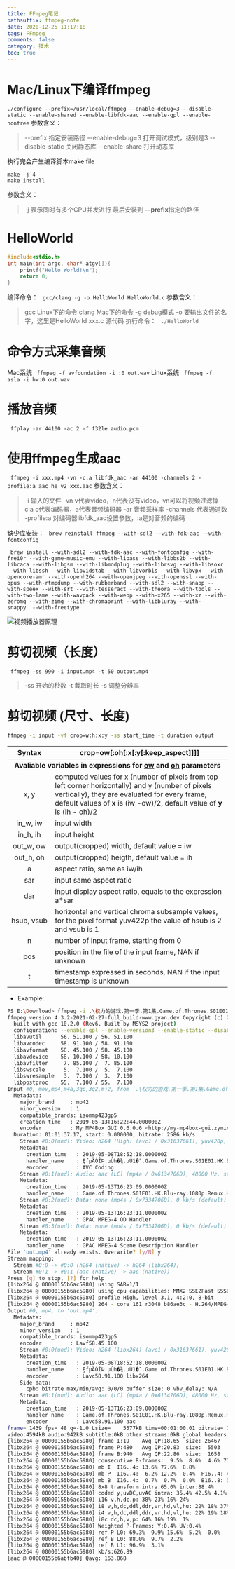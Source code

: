 ```yaml
---
title: FFmpeg笔记
pathsuffix: ffmpeg-note
date: 2020-12-25 11:17:18
tags: FFmpeg
comments: false
category: 技术
toc: true
---
```

# Mac/Linux下编译ffmpeg

`./configure --prefix=/usr/local/ffmpeg --enable-debug=3 --disable-static --enable-shared --enable-libfdk-aac --enable-gpl --enable-nonfree`
参数含义：

>  --prefix 指定安装路径
>  --enable-debug=3 打开调试模式，级别是3
>  --disable-static 关闭静态库
>  --enable-share 打开动态库

执行完会产生编译脚本make file

```
make -j 4
make install
```

参数含义：

> -j 表示同时有多个CPU并发进行
> 最后安装到 **--prefix**指定的路径


# HelloWorld

```c
#include<stdio.h>
int main(int argc, char* atgv[]){
    printf("Hello World!\n");
    return 0;
}
```

编译命令：
` gcc/clang -g -o HelloWorld HelloWorld.c`
参数含义：

> gcc Linux下的命令
> clang Mac下的命令
> -g debug模式
> -o 要输出文件的名字，这里是HelloWorld
> xxx.c 源代码
> 执行命令：
> ` ./HelloWorld`

# 命令方式采集音频

Mac系统
` ffmpeg -f avfoundation -i :0 out.wav`
Linux系统
` ffmpeg -f asla -i hw:0 out.wav`

# 播放音频

` ffplay -ar 44100 -ac 2 -f f32le audio.pcm`

# 使用ffmpeg生成aac

` ffmpeg -i xxx.mp4 -vn -c:a libfdk_aac -ar 44100 -channels 2 -profile:a aac_he_v2 xxx.aac`
参数含义：

> -i 输入的文件
> -vn v代表video，n代表没有video，vn可以将视频过滤掉
> -c:a c代表编码器，a代表音频编码器
> -ar 音频采样率
> -channels 代表通道数
> -profile:a 对编码器libfdk_aac设置参数，:a是对音频的编码

缺少库安装：
` brew reinstall ffmpeg --with-sdl2 --with-fdk-aac --with-fontconfig`

` brew install --with-sdl2 --with-fdk-aac --with-fontconfig --with-frei0r --with-game-music-emu --with-libass --with-libbs2b --with-libcaca --with-libgsm --with-libmodplug --with-librsvg --with-libsoxr --with-libssh --with-libvidstab --with-libvorbis --with-libvpx --with-opencore-amr --with-openh264 --with-openjpeg --with-openssl --with-opus --with-rtmpdump --with-rubberband --with-sdl2 --with-snapp --with-speex --with-srt --with-tesseract --with-theora --with-tools --with-two-lame --with-wavpack --with-webp --with-x265 --with-xz --with-zeromq --with-zimg --with-chromaprint --with-libbluray --with-snappy  --with-freetype`

![视频播放器原理](视频播放器原理.png)


# 剪切视频（长度）

` ffmpeg -ss 990 -i input.mp4 -t 50 output.mp4`

> -ss 开始的秒数
> -t 截取时长
> -s 调整分辨率

# 剪切视频 (尺寸、长度)

```sh
ffmpeg -i input -vf crop=w:h:x:y -ss start_time -t duration output
```

<table>
    <tr>
        <th align="center" width="20%">Syntax</th>
        <th align="center">crop=ow[:oh[:x[:y[:keep_aspect]]]]</th> 
    </tr >
    <tr>
        <th colspan="2" align="center">Avaliable variables in expressions for <u>ow</u> and <u>oh</u> parameters</th>
    </tr>
    <tr>
        <td align="center">x, y</td>
        <td>computed values for x (number of pixels from top left corner horizontally) and y (number of pixels vertically), they are evaluated for every frame, default values of <b>x</b> is (iw -ow)/2, default value of <b>y</b> is (ih - oh)/2</td>
    </tr>
    <tr>
        <td align="center">in_w, iw</td>
        <td>input width</td>
    </tr>
    <tr>
        <td align="center">in_h, ih</td>
        <td>input height</td>
    </tr>
    <tr>
        <td align="center">out_w, ow</td>
        <td>output(cropped) width, default value = iw</td>
    </tr>
    <tr>
        <td align="center">out_h, oh</td>
        <td>output(cropped) heigth, default value = ih</td>
    </tr>
    <tr>
        <td align="center">a</td>
        <td>aspect ratio, same as iw/ih</td>
    </tr>
    <tr>
        <td align="center">sar</td>
        <td>input same aspect ratio</td>
    </tr>
    <tr>
        <td align="center">dar</td>
        <td>input display aspect ratio, equals to the expression a*sar</td>
    </tr>
    <tr>
        <td align="center">hsub, vsub</td>
        <td>horizontal and vertical chroma subsample values, for the pixel format yuv422p the value of hsub is 2 and vsub is 1</td>
    </tr>
    <tr>
        <td align="center">n</td>
        <td>number of input frame, starting from 0</td>
    </tr>
    <tr>
        <td align="center">pos</td>
        <td>position in the file of the input frame, NAN if unknown</td>
    </tr>
    <tr>
        <td align="center">t</td>
        <td>timestamp expressed in seconds, NAN if the input timestamp is unknown</td>
    </tr>
</table>

+ Example:

```sh
PS E:\Download> ffmpeg -i .\权力的游戏.第一季.第1集.Game.of.Thrones.S01E01.HK.BD-1080p.X264.AAC.CHS.ENG-UUMp4.mp4 -vf crop=600:800:iw/6:ih/6 -ss 300 -t 60 out.mp4
ffmpeg version 4.3.2-2021-02-27-full_build-www.gyan.dev Copyright (c) 2000-2021 the FFmpeg developers
  built with gcc 10.2.0 (Rev6, Built by MSYS2 project)
  configuration: --enable-gpl --enable-version3 --enable-static --disable-w32threads --disable-autodetect --enable-fontconfig --enable-iconv --enable-gnutls --enable-libxml2 --enable-gmp --enable-lzma --enable-libsnappy --enable-zlib --enable-libsrt --enable-libssh --enable-libzmq --enable-avisynth --enable-libbluray --enable-libcaca --enable-sdl2 --enable-libdav1d --enable-libzvbi --enable-librav1e --enable-libwebp --enable-libx264 --enable-libx265 --enable-libxvid --enable-libaom --enable-libopenjpeg --enable-libvpx --enable-libass --enable-frei0r --enable-libfreetype --enable-libfribidi --enable-libvidstab --enable-libvmaf --enable-libzimg --enable-amf --enable-cuda-llvm --enable-cuvid --enable-ffnvcodec --enable-nvdec --enable-nvenc --enable-d3d11va --enable-dxva2 --enable-libmfx --enable-libcdio --enable-libgme --enable-libmodplug --enable-libopenmpt --enable-libopencore-amrwb --enable-libmp3lame --enable-libshine --enable-libtheora --enable-libtwolame --enable-libvo-amrwbenc --enable-libilbc --enable-libgsm --enable-libopencore-amrnb --enable-libopus --enable-libspeex --enable-libvorbis --enable-ladspa --enable-libbs2b --enable-libflite --enable-libmysofa --enable-librubberband --enable-libsoxr --enable-chromaprint
  libavutil      56. 51.100 / 56. 51.100
  libavcodec     58. 91.100 / 58. 91.100
  libavformat    58. 45.100 / 58. 45.100
  libavdevice    58. 10.100 / 58. 10.100
  libavfilter     7. 85.100 /  7. 85.100
  libswscale      5.  7.100 /  5.  7.100
  libswresample   3.  7.100 /  3.  7.100
  libpostproc    55.  7.100 / 55.  7.100
Input #0, mov,mp4,m4a,3gp,3g2,mj2, from '.\权力的游戏.第一季.第1集.Game.of.Thrones.S01E01.HK.BD-1080p.X264.AAC.CHS.ENG-UUMp4.mp4':
  Metadata:
    major_brand     : mp42
    minor_version   : 1
    compatible_brands: isommp423gp5
    creation_time   : 2019-05-13T16:22:44.000000Z
    encoder         : My MP4Box GUI 0.6.0.6 <http://my-mp4box-gui.zymichost.com>
  Duration: 01:01:37.17, start: 0.000000, bitrate: 2586 kb/s
    Stream #0:0(und): Video: h264 (High) (avc1 / 0x31637661), yuv420p, 1920x1080 [SAR 1:1 DAR 16:9], 2485 kb/s, 23.98 fps, 23.98 tbr, 24k tbn, 47.95 tbc (default)
    Metadata:
      creation_time   : 2019-05-08T18:52:18.000000Z
      handler_name    : ȨfµÄÓÎϷ.µÚһ�¾.µÚ1�¯.Game.of.Thrones.S01E01.HK.BD-1080p.X264.AAC.CHS.ENG-UUMp4.mp4
      encoder         : AVC Coding
    Stream #0:1(und): Audio: aac (LC) (mp4a / 0x6134706D), 48000 Hz, stereo, fltp, 97 kb/s (default)
    Metadata:
      creation_time   : 2019-05-13T16:23:09.000000Z
      handler_name    : Game.of.Thrones.S01E01.HK.Blu-ray.1080p.Remux.H264.DTS-HD.MA.5.1.aac
    Stream #0:2(und): Data: none (mp4s / 0x7334706D), 0 kb/s (default)
    Metadata:
      creation_time   : 2019-05-13T16:23:11.000000Z
      handler_name    : GPAC MPEG-4 OD Handler
    Stream #0:3(und): Data: none (mp4s / 0x7334706D), 0 kb/s (default)
    Metadata:
      creation_time   : 2019-05-13T16:23:11.000000Z
      handler_name    : GPAC MPEG-4 Scene Description Handler
File 'out.mp4' already exists. Overwrite? [y/N] y
Stream mapping:
  Stream #0:0 -> #0:0 (h264 (native) -> h264 (libx264))
  Stream #0:1 -> #0:1 (aac (native) -> aac (native))
Press [q] to stop, [?] for help
[libx264 @ 00000155b6ac5980] using SAR=1/1
[libx264 @ 00000155b6ac5980] using cpu capabilities: MMX2 SSE2Fast SSSE3 SSE4.2 AVX FMA3 BMI2 AVX2
[libx264 @ 00000155b6ac5980] profile High, level 3.1, 4:2:0, 8-bit
[libx264 @ 00000155b6ac5980] 264 - core 161 r3048 b86ae3c - H.264/MPEG-4 AVC codec - Copyleft 2003-2021 - http://www.videolan.org/x264.html - options: cabac=1 ref=3 deblock=1:0:0 analyse=0x3:0x113 me=hex subme=7 psy=1 psy_rd=1.00:0.00 mixed_ref=1 me_range=16 chroma_me=1 trellis=1 8x8dct=1 cqm=0 deadzone=21,11 fast_pskip=1 chroma_qp_offset=-2 threads=6 lookahead_threads=1 sliced_threads=0 nr=0 decimate=1 interlaced=0 bluray_compat=0 constrained_intra=0 bframes=3 b_pyramid=2 b_adapt=1 b_bias=0 direct=1 weightb=1 open_gop=0 weightp=2 keyint=250 keyint_min=23 scenecut=40 intra_refresh=0 rc_lookahead=40 rc=crf mbtree=1 crf=23.0 qcomp=0.60 qpmin=0 qpmax=69 qpstep=4 ip_ratio=1.40 aq=1:1.00
Output #0, mp4, to 'out.mp4':
  Metadata:
    major_brand     : mp42
    minor_version   : 1
    compatible_brands: isommp423gp5
    encoder         : Lavf58.45.100
    Stream #0:0(und): Video: h264 (libx264) (avc1 / 0x31637661), yuv420p, 600x800 [SAR 1:1 DAR 3:4], q=-1--1, 23.98 fps, 24k tbn, 23.98 tbc (default)
    Metadata:
      creation_time   : 2019-05-08T18:52:18.000000Z
      handler_name    : ȨfµÄÓÎϷ.µÚһ�¾.µÚ1�¯.Game.of.Thrones.S01E01.HK.BD-1080p.X264.AAC.CHS.ENG-UUMp4.mp4
      encoder         : Lavc58.91.100 libx264
    Side data:
      cpb: bitrate max/min/avg: 0/0/0 buffer size: 0 vbv_delay: N/A
    Stream #0:1(und): Audio: aac (LC) (mp4a / 0x6134706D), 48000 Hz, stereo, fltp, 128 kb/s (default)
    Metadata:
      creation_time   : 2019-05-13T16:23:09.000000Z
      handler_name    : Game.of.Thrones.S01E01.HK.Blu-ray.1080p.Remux.H264.DTS-HD.MA.5.1.aac
      encoder         : Lavc58.91.100 aac
frame= 1439 fps= 48 q=-1.0 Lsize=    5577kB time=00:01:00.01 bitrate= 761.3kbits/s speed=1.99x
video:4594kB audio:942kB subtitle:0kB other streams:0kB global headers:0kB muxing overhead: 0.744073%
[libx264 @ 00000155b6ac5980] frame I:19    Avg QP:18.65  size: 26467
[libx264 @ 00000155b6ac5980] frame P:480   Avg QP:20.83  size:  5503
[libx264 @ 00000155b6ac5980] frame B:940   Avg QP:22.86  size:  1658
[libx264 @ 00000155b6ac5980] consecutive B-frames:  9.5%  8.6%  4.6% 77.3%
[libx264 @ 00000155b6ac5980] mb I  I16..4: 13.6% 77.6%  8.8%
[libx264 @ 00000155b6ac5980] mb P  I16..4:  6.2% 12.2%  0.4%  P16..4: 41.1%  8.5%  5.4%  0.0%  0.0%    skip:26.2%
[libx264 @ 00000155b6ac5980] mb B  I16..4:  0.7%  0.7%  0.0%  B16..8: 36.9%  1.7%  0.2%  direct: 1.0%  skip:58.7%  L0:45.0% L1:53.6% BI: 1.4%
[libx264 @ 00000155b6ac5980] 8x8 transform intra:65.0% inter:88.4%
[libx264 @ 00000155b6ac5980] coded y,uvDC,uvAC intra: 35.4% 42.5% 4.1% inter: 9.1% 13.9% 0.0%
[libx264 @ 00000155b6ac5980] i16 v,h,dc,p: 38% 23% 16% 24%
[libx264 @ 00000155b6ac5980] i8 v,h,dc,ddl,ddr,vr,hd,vl,hu: 22% 18% 37%  4%  4%  4%  4%  4%  4%
[libx264 @ 00000155b6ac5980] i4 v,h,dc,ddl,ddr,vr,hd,vl,hu: 22% 19% 18%  6%  9%  7%  8%  5%  5%
[libx264 @ 00000155b6ac5980] i8c dc,h,v,p: 64% 16% 19%  1%
[libx264 @ 00000155b6ac5980] Weighted P-Frames: Y:0.4% UV:0.4%
[libx264 @ 00000155b6ac5980] ref P L0: 69.3%  9.9% 15.6%  5.2%  0.0%
[libx264 @ 00000155b6ac5980] ref B L0: 88.0%  9.7%  2.2%
[libx264 @ 00000155b6ac5980] ref B L1: 96.9%  3.1%
[libx264 @ 00000155b6ac5980] kb/s:626.89
[aac @ 00000155b6abfb40] Qavg: 163.868
```